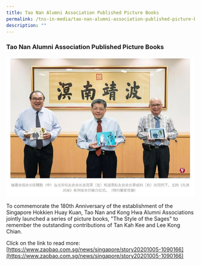 ```yaml
---
title: Tao Nan Alumni Association Published Picture Books
permalink: /tns-in-media/tao-nan-alumni-association-published-picture-books/
description: ""
---
```

### Tao Nan Alumni Association Published Picture Books

![tao-nan-alumni-association-published-picture-books](/images/Heritage/TNS%20in%20Media/img_tao-nan-alumni-association-published-picture-books.JPG)

To commemorate the 180th Anniversary of the establishment of the Singapore Hokkien Huay Kuan, Tao Nan and Kong Hwa Alumni Associations jointly launched a series of picture books, "The Style of the Sages" to remember the outstanding contributions of Tan Kah Kee and Lee Kong Chian.

Click on the link to read more: <br>
[https://www.zaobao.com.sg/news/singapore/story20201005-1090166](https://www.zaobao.com.sg/news/singapore/story20201005-1090166)
